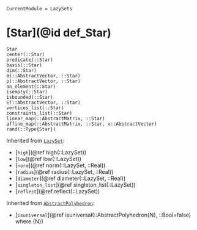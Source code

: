 ```@meta
CurrentModule = LazySets
```

# [Star](@id def_Star)

```@docs
Star
center(::Star)
predicate(::Star)
basis(::Star)
dim(::Star)
σ(::AbstractVector, ::Star)
ρ(::AbstractVector, ::Star)
an_element(::Star)
isempty(::Star)
isbounded(::Star)
∈(::AbstractVector, ::Star)
vertices_list(::Star)
constraints_list(::Star)
linear_map(::AbstractMatrix, ::Star)
affine_map(::AbstractMatrix, ::Star, v::AbstractVector)
rand(::Type{Star})
```
Inherited from [`LazySet`](@ref):
* [`high`](@ref high(::LazySet))
* [`low`](@ref low(::LazySet))
* [`norm`](@ref norm(::LazySet, ::Real))
* [`radius`](@ref radius(::LazySet, ::Real))
* [`diameter`](@ref diameter(::LazySet, ::Real))
* [`singleton_list`](@ref singleton_list(::LazySet))
* [`reflect`](@ref reflect(::LazySet))

Inherited from [`AbstractPolyhedron`](@ref):
* [`isuniversal`](@ref isuniversal(::AbstractPolyhedron{N}, ::Bool=false) where {N})
